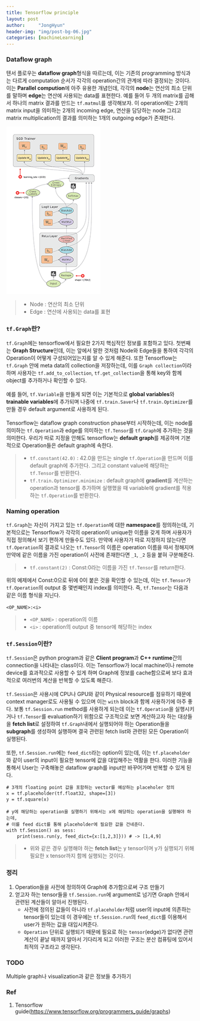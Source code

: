 ```yaml
---
title: Tensorflow principle
layout: post
author:     "JongHyun"
header-img: "img/post-bg-06.jpg"
categories: [machineLearning]
---
```


### Dataflow graph

텐서 플로우는 **dataflow graph**형식을 따르는데, 이는 기존의 programming 방식과는 다르게 computation 순서가 각각의 operation간의 관계에 따라 결정되는 것이다. 이는 **Parallel compution**에 아주 유용한 개념인데, 각각의 **node**는 연산의 최소 단위를 말하며 **edge**는 연산에 사용되는 data를 표현한다. 예를 들어 두 개의 matrix를 곱해서 하나의 matrix 결과를 만드는 `tf.matmul`를 생각해보자. 이 operation에는 2개의 matrix input을 의미하는 2개의 incoming edge, 연산을 담당하는 node 그리고 matrix multiplication의 결과를 의미하는 1개의 outgoing edge가 존재한다.

![tensorflow dataflow](/img/tf/tensors_flowing.gif)

> - Node : 연산의 최소 단위
> - Edge : 연산에 사용되는 data를 표현

### `tf.Graph`란?

`tf.Graph`에는 tensorflow에서 필요한 2가지 핵심적인 정보를 포함하고 있다. 첫번째는 **Graph Structure**인데, 이는 앞에서 말한 것처럼 Node와 Edge들을 통하여 각각의 Operation이 어떻게 구성되어있는지를 알 수 있게 해준다. 또한 Tensorflow는  `tf.Graph` 안에 meta data의 collection을 저장하는데, 이를 `Graph collection`이라 하며 사용자는 `tf.add_to_collection`, `tf.get_collection`을 통해 key와 함께 object를 추가하거나 확인할 수 있다. <br /><br/>
예를 들어, `tf.Variable`을 만들게 되면 이는 기본적으로 **global variables**와 **trainable variables**에 추가되며 나중에 `tf.train.Saver`나 `tf.train.Optimizer`를 만들 경우 default argument로 사용하게 된다.
<br /><br/>
Tensorflow는 dataflow graph construction phase부터 시작하는데, 이는 node를 의미하는 `tf.Operation`과 edge를 의미하는 `tf.Tensor`를 `tf.Graph`에 추가하는 것을 의미한다. 우리가 따로 지정을 안해도 tensorflow는 **default graph**를 제공하며 기본적으로 Operation들은 default graph에 속한다.

> - `tf.constant(42.0)` : 42.0을 만드는 single `tf.Operation`을 만드며 이를 default graph에 추가한다. 그리고 constant value에 해당하는 `tf.Tensor`를 반환한다.
> - `tf.train.Optimizer.minimize` : default graph에 **gradient**를 계산하는 operation과 tensor를 추가하며 실행했을 때 variable에 gradient를 적용하는 `tf.Operation`를 반환한다.

### Naming operation

`tf.Graph`는 자신이 가지고 있는 `tf.Operation`에 대한 **namespace**를 정의하는데, 기본적으로는 Tensorflow가 각각의 operation이 unique한 이름을 갖게 하며 사용자가 직접 정의해서 보기 편하게 만들수도 있다. 만약에 사용자가 따로 지정하지 않는다면 `tf.Operation`의 결과로 나오는 `tf.Tensor`의 이름은 operation 이름을 따서 정해지며 만약에 같은 이름을 가진 operation이 사전에 존재한다면 `_1`, `_2` 등을 붙혀 구분해준다. 
> - `tf.constant(2)` : Const:0라는 이름을 가진 `tf.Tensor`를 return한다.

위의 예제에서 Const:0으로 뒤에 0이 붙은 것을 확인할 수 있는데, 이는 `tf.Tensor`가 `tf.Operation`의 output 중 몇번째인지 index를 의미한다. 즉, `tf.Tensor`는 다음과 같은 이름 형식을 지닌다.

`<OP_NAME>:<i>`
> - `<OP_NAME>` : operation의 이름
> - `<i>` : operation의 output 중 tensor에 해당하는 index


### `tf.Session`이란?

`tf.Session`은 python program과 같은 **Client program**과 **C++ runtime**간의 connection을 나타내는 class이다. 이는 Tensorflow가 local machine이나 remote device를 효과적으로 사용할 수 있게 하며 Graph에 정보를 cache함으로써 보다 효과적으로 여러번의 계산을 반복할 수 있도록 해준다.
<br />
<br />
`tf.Session`은 사용시에 CPU나 GPU와 같이 Physical resource를 점유하기 때문에 context manager로도 사용될 수 있으며 이는 `with` block과 함께 사용하기에 아주 좋다. 보통 `tf.Session.run` method를 사용하게 되는데 이는 `tf.Operation`을 실행시키거나 `tf.Tensor`를 evaluation하기 위함으로 구조적으로 보면 계산하고자 하는 대상들을 **fetch list**로 설정하여 `tf.Graph`내에서 실행되어야 하는 Operation들을 **subgraph**를 생성하여 실행하며 결국 관련된 fetch list와 관련된 모든 Operation이 실행된다.
<br />
<br />
또한, `tf.Session.run`에는 `feed_dict`라는 option이 있는데, 이는 `tf.placeholder`와 같이 user의 input이 필요한 tensor에 값을 대입해주는 역활을 한다. 이러한 기능을 통해서 User는 구축해놓은 dataflow graph를 input만 바꾸어가며 반복할 수 있게 된다.

<pre><code class="language-python line-numbers"  numbering># 3개의 floating point 값을 포함하는 vector를 예상하는 placeholer 정의
x = tf.placeholder(tf.float32, shape=[3])
y = tf.square(x)

# y에 해당하는 operation을 실행하기 위해서는 x에 해당하는 operation을 실행해야 하는데, 
# 이를 feed dict를 통해 placeholder에 필요한 값을 건네준다.
with tf.Session() as sess:    
    print(sess.run(y, feed_dict={x:[1,2,3]})) # -> [1,4,9]</code></pre>

> - 위와 같은 경우 실행해야 하는 **fetch list**는 y tensor이며 y가 실행되기 위해 필요한 x tensor까지 함께 실행되는 것이다.

### 정리
1. Operation들을 사전에 정의하여 Graph에 추가함으로써 구조 만들기
2. 얻고자 하는 tensor들을 `tf.Session.run`에 argument로 넘기면 Graph 안에서 관련된 계산들이 알아서 진행된다.
    - 사전에 정의된 값들이 아니라 `tf.placeholder`처럼 user의 input에 의존하는 tensor들이 있는데 이 경우에는 `tf.Session.run`의 `feed_dict`를 이용해서 user가 원하는 값을 대입시켜준다.
    - `Operation` 단위로 실행되기 때문에 필요로 하는 `tensor`(edge)가 없다면 관련 계산이 끝날 때까지 알아서 기다리게 되고 이러한 구조는 분산 컴퓨팅에 있어서 최적의 구조라고 생각된다.

### TODO
Multiple graph나 visualization과 같은 정보들 추가하기

### Ref
1. Tensorflow guide(https://www.tensorflow.org/programmers_guide/graphs)